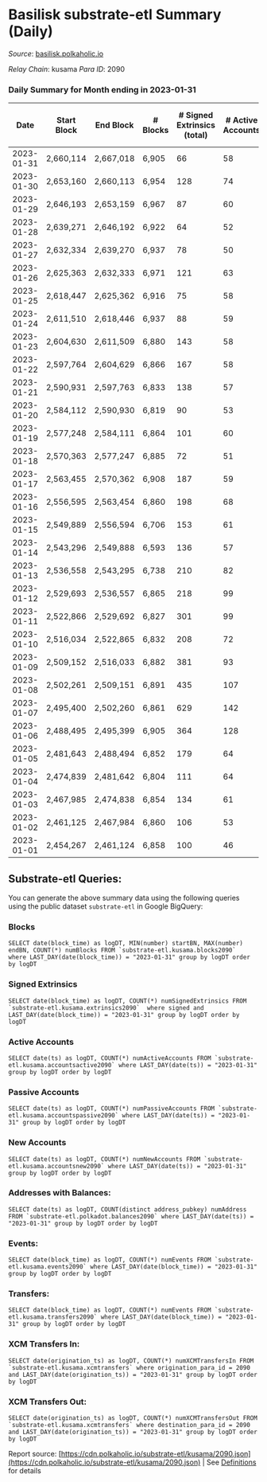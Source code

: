 # Basilisk substrate-etl Summary (Daily)

_Source_: [basilisk.polkaholic.io](https://basilisk.polkaholic.io)

*Relay Chain*: kusama
*Para ID*: 2090



### Daily Summary for Month ending in 2023-01-31


| Date | Start Block | End Block | # Blocks | # Signed Extrinsics (total) | # Active Accounts | # Passive | # New | # Addresses with Balances | # Events | # Transfers | # XCM Transfers In | # XCM Transfers Out | Issues | 
| ---- | ----------- | --------- | -------- | --------------------------- | ----------------- | --------- | ----- | ------------------------- | -------- | ----------- | ------------------ | ------------------- | ------ |
| 2023-01-31 | 2,660,114 | 2,667,018 | 6,905 | 66 | 58 | 8 | 7 | 16,990 | 21,488 | 62 ($3,951.60) | 16 ($250.73) | 12 ($215.89) |  |
| 2023-01-30 | 2,653,160 | 2,660,113 | 6,954 | 128 | 74 | 11 | 5 | 16,984 | 22,421 | 171 ($8,383.32) | 21 ($3,388.34) | 17 ($4,249.89) |  |
| 2023-01-29 | 2,646,193 | 2,653,159 | 6,967 | 87 | 60 | 9 | 3 | 16,983 | 22,118 | 135 ($2,413.68) | 21 ($331.10) | 22 ($2,249.21) |  |
| 2023-01-28 | 2,639,271 | 2,646,192 | 6,922 | 64 | 52 | 5 | 1 | 16,980 | 21,614 | 85 ($3,315.99) | 13 ($404.22) | 11 ($2,063.71) |  |
| 2023-01-27 | 2,632,334 | 2,639,270 | 6,937 | 78 | 50 | 6 |  | 16,979 | 21,766 | 113 ($9,390.67) | 6 ($57.14) | 11 ($3,886.75) |  |
| 2023-01-26 | 2,625,363 | 2,632,333 | 6,971 | 121 | 63 | 10 | 6 | 16,979 | 22,466 | 192 ($7,594.34) | 13 ($3,766.24) | 17 ($3,866.63) |  |
| 2023-01-25 | 2,618,447 | 2,625,362 | 6,916 | 75 | 58 | 8 | 2 | 16,973 | 21,628 | 92 ($3,005.95) | 9 ($774.75) | 15 ($1,394.46) |  |
| 2023-01-24 | 2,611,510 | 2,618,446 | 6,937 | 88 | 59 | 9 | 1 | 16,972 | 22,089 | 170 ($9,691.79) | 16 ($5,041.05) | 11 ($2,752.65) |  |
| 2023-01-23 | 2,604,630 | 2,611,509 | 6,880 | 143 | 58 | 9 | 2 | 16,972 | 22,582 | 252 ($14,531.40) | 16 ($3,581.59) | 19 ($3,079.64) |  |
| 2023-01-22 | 2,597,764 | 2,604,629 | 6,866 | 167 | 58 | 11 | 5 | 16,971 | 22,996 | 311 ($13,485.77) | 28 ($3,536.84) | 24 ($4,166.02) |  |
| 2023-01-21 | 2,590,931 | 2,597,763 | 6,833 | 138 | 57 | 8 | 5 | 16,968 | 22,455 | 244 ($6,610.80) | 27 ($1,293.66) | 21 ($1,577.34) |  |
| 2023-01-20 | 2,584,112 | 2,590,930 | 6,819 | 90 | 53 | 6 | 3 | 16,966 | 21,671 | 130 ($7,779.65) | 16 ($5,279.49) | 13 ($5,118.05) |  |
| 2023-01-19 | 2,577,248 | 2,584,111 | 6,864 | 101 | 60 | 7 |  | 16,963 | 21,940 | 166 ($15,682.32) | 18 ($7,665.33) | 16 ($2,355.49) |  |
| 2023-01-18 | 2,570,363 | 2,577,247 | 6,885 | 72 | 51 | 8 | 1 | 16,963 | 21,579 | 103 ($7,469.25) | 12 ($2,022.07) | 13 ($2,878.59) |  |
| 2023-01-17 | 2,563,455 | 2,570,362 | 6,908 | 187 | 59 | 11 | 9 | 16,962 | 23,310 | 313 ($15,345.14) | 28 ($1,988.85) | 25 ($7,934.05) |  |
| 2023-01-16 | 2,556,595 | 2,563,454 | 6,860 | 198 | 68 | 9 | 3 | 16,953 | 23,286 | 285 ($10,393.04) | 24 ($6,667.96) | 43 ($4,810.73) |  |
| 2023-01-15 | 2,549,889 | 2,556,594 | 6,706 | 153 | 61 | 9 | 4 | 16,952 | 22,299 | 289 ($22,313.58) | 25 ($4,919.40) | 28 ($6,381.55) |  |
| 2023-01-14 | 2,543,296 | 2,549,888 | 6,593 | 136 | 57 | 7 | 2 | 16,949 | 21,735 | 263 ($14,759.14) | 16 ($2,105.22) | 22 ($7,232.32) |  |
| 2023-01-13 | 2,536,558 | 2,543,295 | 6,738 | 210 | 82 | 11 | 4 | 16,949 | 23,197 | 399 ($34,826.91) | 32 ($5,809.69) | 27 ($10,308.37) |  |
| 2023-01-12 | 2,529,693 | 2,536,557 | 6,865 | 218 | 99 | 10 | 10 | 16,945 | 23,431 | 332 ($20,068.92) | 36 ($3,174.27) | 37 ($9,400.39) |  |
| 2023-01-11 | 2,522,866 | 2,529,692 | 6,827 | 301 | 99 | 13 | 6 | 16,936 | 24,749 | 578 ($62,261.25) | 42 ($21,199.70) | 42 ($9,538.57) |  |
| 2023-01-10 | 2,516,034 | 2,522,865 | 6,832 | 208 | 72 | 11 | 7 | 16,930 | 23,158 | 304 ($22,559.48) | 30 ($6,828.97) | 34 ($5,783.34) |  |
| 2023-01-09 | 2,509,152 | 2,516,033 | 6,882 | 381 | 93 | 14 | 6 | 16,924 | 25,639 | 607 ($42,442.47) | 62 ($12,847.50) | 67 ($23,004.13) |  |
| 2023-01-08 | 2,502,261 | 2,509,151 | 6,891 | 435 | 107 | 14 | 8 | 16,920 | 26,372 | 710 ($99,001.38) | 71 ($16,094.68) | 71 ($22,572.04) |  |
| 2023-01-07 | 2,495,400 | 2,502,260 | 6,861 | 629 | 142 | 12 | 6 | 16,914 | 28,363 | 956 ($137,997.83) | 89 ($36,211.64) | 74 ($14,097.35) |  |
| 2023-01-06 | 2,488,495 | 2,495,399 | 6,905 | 364 | 128 | 8 | 9 | 16,910 | 24,885 | 454 ($44,226.30) | 44 ($10,404.63) | 54 ($7,621.26) |  |
| 2023-01-05 | 2,481,643 | 2,488,494 | 6,852 | 179 | 64 | 13 | 7 | 16,904 | 22,863 | 252 ($32,359.46) | 41 ($22,537.94) | 33 ($5,486.71) |  |
| 2023-01-04 | 2,474,839 | 2,481,642 | 6,804 | 111 | 64 | 8 | 5 | 16,897 | 21,806 | 125 ($23,499.19) | 37 ($3,706.88) | 25 ($2,847.26) |  |
| 2023-01-03 | 2,467,985 | 2,474,838 | 6,854 | 134 | 61 | 8 | 5 | 16,893 | 22,265 | 182 ($12,099.05) | 26 ($3,677.96) | 28 ($6,463.60) |  |
| 2023-01-02 | 2,461,125 | 2,467,984 | 6,860 | 106 | 53 | 5 | 1 | 16,889 | 22,006 | 150 ($7,229.94) | 21 ($6,836.02) | 28 ($2,204.29) |  |
| 2023-01-01 | 2,454,267 | 2,461,124 | 6,858 | 100 | 46 | 5 | 2 | 16,888 | 22,012 | 164 ($11,234.31) | 28 ($4,824.67) | 26 ($3,078.19) |  |

## Substrate-etl Queries:
You can generate the above summary data using the following queries using the public dataset `substrate-etl` in Google BigQuery:


### Blocks
```
SELECT date(block_time) as logDT, MIN(number) startBN, MAX(number) endBN, COUNT(*) numBlocks FROM `substrate-etl.kusama.blocks2090`  where LAST_DAY(date(block_time)) = "2023-01-31" group by logDT order by logDT
```


### Signed Extrinsics
```
SELECT date(block_time) as logDT, COUNT(*) numSignedExtrinsics FROM `substrate-etl.kusama.extrinsics2090`  where signed and LAST_DAY(date(block_time)) = "2023-01-31" group by logDT order by logDT
```


### Active Accounts
```
SELECT date(ts) as logDT, COUNT(*) numActiveAccounts FROM `substrate-etl.kusama.accountsactive2090` where LAST_DAY(date(ts)) = "2023-01-31" group by logDT order by logDT
```


### Passive Accounts
```
SELECT date(ts) as logDT, COUNT(*) numPassiveAccounts FROM `substrate-etl.kusama.accountspassive2090` where LAST_DAY(date(ts)) = "2023-01-31" group by logDT order by logDT
```


### New Accounts
```
SELECT date(ts) as logDT, COUNT(*) numNewAccounts FROM `substrate-etl.kusama.accountsnew2090` where LAST_DAY(date(ts)) = "2023-01-31" group by logDT order by logDT
```


### Addresses with Balances:
```
SELECT date(ts) as logDT, COUNT(distinct address_pubkey) numAddress FROM `substrate-etl.polkadot.balances2090` where LAST_DAY(date(ts)) = "2023-01-31" group by logDT order by logDT
```


### Events:
```
SELECT date(block_time) as logDT, COUNT(*) numEvents FROM `substrate-etl.kusama.events2090` where LAST_DAY(date(block_time)) = "2023-01-31" group by logDT order by logDT
```


### Transfers:
```
SELECT date(block_time) as logDT, COUNT(*) numEvents FROM `substrate-etl.kusama.transfers2090` where LAST_DAY(date(block_time)) = "2023-01-31" group by logDT order by logDT
```


### XCM Transfers In:
```
SELECT date(origination_ts) as logDT, COUNT(*) numXCMTransfersIn FROM `substrate-etl.kusama.xcmtransfers` where origination_para_id = 2090 and LAST_DAY(date(origination_ts)) = "2023-01-31" group by logDT order by logDT
```


### XCM Transfers Out:
```
SELECT date(origination_ts) as logDT, COUNT(*) numXCMTransfersOut FROM `substrate-etl.kusama.xcmtransfers` where destination_para_id = 2090 and LAST_DAY(date(origination_ts)) = "2023-01-31" group by logDT order by logDT
```



Report source: [https://cdn.polkaholic.io/substrate-etl/kusama/2090.json](https://cdn.polkaholic.io/substrate-etl/kusama/2090.json) | See [Definitions](/DEFINITIONS.md) for details
